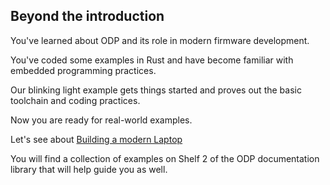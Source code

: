 ## Beyond the introduction

You've learned about ODP and its role in modern firmware development.

You've coded some examples in Rust and have become familiar with embedded programming practices.

Our blinking light example gets things started and proves out the basic toolchain and coding practices.

Now you are ready for real-world examples.

Let's see about [Building a modern Laptop](tbd)

You will find a collection of examples on 
Shelf 2 of the ODP documentation library that will help guide you as well.




